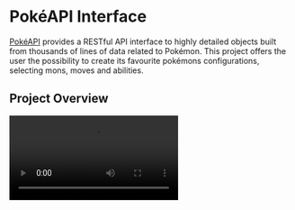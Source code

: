 # PokéAPI Interface

[PokéAPI](https://pokeapi.co/) provides a RESTful API interface to highly detailed objects built from thousands of lines of data related to Pokémon.
This project offers the user the possibility to create its favourite pokémons configurations, selecting mons, moves and abilities.

## Project Overview

![Project Overview](./img/overview.mp4)
